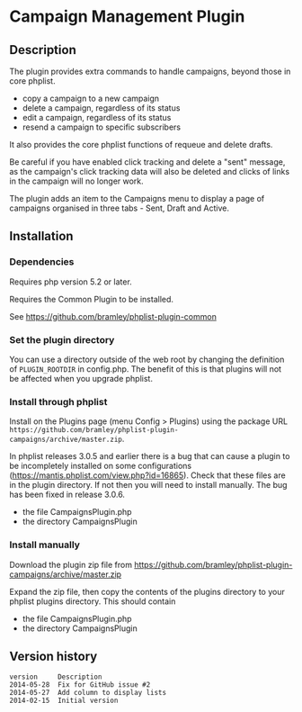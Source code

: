# Campaign Management Plugin #

## Description ##

The plugin provides extra commands to handle campaigns, beyond those in core phplist.

* copy a campaign to a new campaign
* delete a campaign, regardless of its status
* edit a campaign, regardless of its status
* resend a campaign to specific subscribers

It also provides the core phplist functions of requeue and delete drafts.

Be careful if you have enabled click tracking and delete a "sent" message, as the campaign's click tracking data
will also be deleted and clicks of links in the campaign will no longer work.

The plugin adds an item to the Campaigns menu to display a page of campaigns organised in three tabs - Sent, Draft and Active.

## Installation ##

### Dependencies ###

Requires php version 5.2 or later.

Requires the Common Plugin to be installed. 

See <https://github.com/bramley/phplist-plugin-common>

### Set the plugin directory ###
You can use a directory outside of the web root by changing the definition of `PLUGIN_ROOTDIR` in config.php.
The benefit of this is that plugins will not be affected when you upgrade phplist.

### Install through phplist ###
Install on the Plugins page (menu Config > Plugins) using the package URL `https://github.com/bramley/phplist-plugin-campaigns/archive/master.zip`.

In phplist releases 3.0.5 and earlier there is a bug that can cause a plugin to be incompletely installed on some configurations (<https://mantis.phplist.com/view.php?id=16865>). 
Check that these files are in the plugin directory. If not then you will need to install manually. The bug has been fixed in release 3.0.6.

* the file CampaignsPlugin.php
* the directory CampaignsPlugin

### Install manually ###
Download the plugin zip file from <https://github.com/bramley/phplist-plugin-campaigns/archive/master.zip>

Expand the zip file, then copy the contents of the plugins directory to your phplist plugins directory.
This should contain

* the file CampaignsPlugin.php
* the directory CampaignsPlugin

## Version history ##

    version     Description
    2014-05-28  Fix for GitHub issue #2
    2014-05-27  Add column to display lists
    2014-02-15  Initial version
